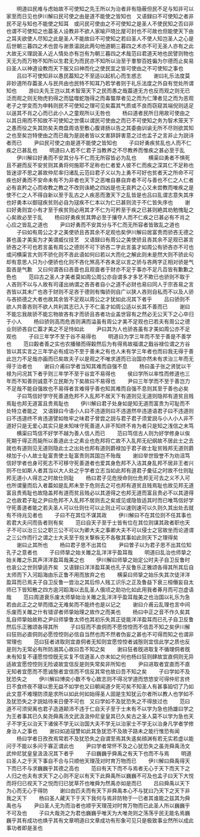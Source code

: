 <!-- { "loadSidebar": true } -->
　　明道曰民难与虑始故不可使知之先王所以为治者非有隐蔽但民不足与知非可以家至而日见也伊川解曰民可使之由是道不能使之皆知也　又语録曰不可使知之者非民不足与知也不能使之知耳　或问民可使由之不可使知之是圣人不使民知之否曰非也谓不可使知之也葢圣人设教非不欲人家喻戸晓比屋可封也不可故也但能使天下由之耳夫欲使人尽知之此是圣人不能故曰不可使知之若曰圣人不使人知岂圣人之心是后世朝三暮四之术也尝与谢景温説此两句他道朝三暮四之术亦不可无圣人亦有之此大故无义理説圣人近人情处亦有岂有为朝三暮四之术哉范曰君道天地也民譬则物也天无为而万物不知所以生君无为而民亦不知所以治至于羣黎百姓徧为尔德而止矣易曰圣人以神道设教而天下服又曰神而化之使民宜之皆可使由之不可使知之事也
　　吕曰不可使知非以愚民葢知之不至适以起机心而生惑志
　　谢曰礼乐法度莫非妙道所存葢圣人与民共由也民特不知耳乃若学者则于礼乐法度之外自有觉处所谓知也
　　游曰夫先王岂以其术智笼天下之民而愚之哉葢道无方也反而观之则无已泛而观之则无物虎豹得之而猛噬蛇虺得之而毒螫厚者见之而为仁薄者见之而为恶观老子之学变而为申韩则民不可使知之理可见矣葢其气质或不良而窃窥其端倪则适足以逞其不肖之心而已此小人之童观所以无咎也
　　杨曰道者民所日用故可使由之以其日用而不知故不可使知之世儒以谓民可使由之而已不可使知之务为智术笼天下之愚而役之失其防矣夫商盘周诰至敷心腹肾肠以告之其委曲训谕无所不尽则欲其知之也至矣岂特使由之而已哉为是説者皆以文害辞辞害意之过也孟子之言非止为説诗者而已
　　尹曰民可使之由是道不能使之皆知也
　　子曰好勇疾贫乱也人而不仁疾之已甚乱也
　　明道曰人若不仁君子当教养之不尽教养而惟疾之甚必至于乱
　　伊川解曰好勇而不安其分与不仁而无所容皆必为乱也
　　横渠曰勇者不惧死且不避而反不安贫则其勇将何施耶不足称也仁者爱人彼不仁而疾之深其仁不足称也皆迷谬不思之甚故仲尼率归诸乱云范曰君子义以为上勇不可好也贫者天之所命不可疾也好勇而不安命未有不为非者也天下之恶唯自暴自弃者不可与善也不仁之人仁者必有哀矜之心而收教之教之不改则诛絶之四凶是也无哀矜之心又未尝教而唯疾之是使不仁之人不得自新以至于乱古之人疾恶而激天下之乱皆是也吕曰乱谓志意失其序也好勇本以御冦疾贫则必自为冦疾不仁本以为仁已甚则流于不仁皆失序也
　　谢曰好勇则宜小有才至于疾贫则必用其才不仁为可矜至于疾之已甚则絶其劝勉愧耻之心矣故必至于乱
　　杨曰好勇疾贫其弊必至于攘夺人而不仁疾之已甚必有不肖之心应之皆乱之道也
　　尹曰好勇而不安其分与不仁而无所容者皆致乱之道也
　　子曰如有周公之才之美使骄且吝其余不足观也矣伊川解曰居富贵而骄吝无德之甚也虽才美奚为才美谓威仪技艺　又语録曰有周公之美使骄且吝其余不足观已甚言骄吝之不可也若言虽有周公之德则不可下骄吝二字此言虽才如周公有骄吝亦不可也或问横渠言大则不骄化则不吝此语如何曰若以大而化之解此则未是然大则不骄此句却有意思人只为小便骄也化则不吝化煞高不吝未足以言之骄与吝两字正相对骄是气盈吝是气歉　又曰何谓吝曰吝啬也且观啬者于财亦不足于事亦不足凡百皆有歉歉之色也
　　范曰古之圣人才美者莫如周公周公亦自谓多才多艺不欺已也骄则不取于人吝则不以与人故有司谨出纳谓之吝吝者自小之道不必财也易曰同人于宗吝易之言吝皆以其未广也吝于财则不足吝于德则有悔骄则自广以狭人吝则自私而不以及人骄与吝损德之大者也故其余皆不足观以周公之才犹如此况其下者乎
　　吕曰骄则不欲人共善吝则不欲人共利其志已入于不仁虽才如周公适以长其不善而已
　　谢曰不能忘我故骄不能忘物故吝有才而骄且吝者功业盖世容有之然必无公天下之心卒归于小人
　　杨曰骄则高而危吝则满而溢虽有周公才美不足观也已若夫有周公之德业则骄吝自亡葢才美之不足恃如此
　　尹曰其为人也骄吝虽有才美如周公亦不足观也
　　子曰三年学不至于谷不易得也
　　明道曰为学三年而不至于善是不善学也
　　范曰糓者善之实也农播殖而得糓然后为有得焉故福谓之戬谷禄位谓之方谷皆以其实言之三年学必有成功不至于善未之有也人未有学三年者也而曰我无得于善此岂力不足哉亦画而已矣故夫子以是观之不唯求道而已治国亦然未有求治三年而无得于治者也
　　谢曰介甫曰学者当知其难而自强不息
　　杨曰虽子张之贤犹以干禄为问况其下者乎则三年学不至于谷宜不易得也
　　侯曰学所以率性而修道也三年而不知善则诚意不立民斯为下矣故曰不易得也
　　尹曰三年学而不至于善岂力不足哉不能自强故也不易得者言难得乎善也知其难而自强不息则其至于善也必矣
　　子曰笃信好学守死善道危邦不入乱邦不居天下有道则见无道则隐邦有道贫且贱焉耻也邦无道富且贵焉耻也
　　伊川解曰君子处身如是知无道而富贵为可耻而不处特立者能之　又语録曰今语小人曰不违道则曰不违道然卒违道语君子曰不违道则曰不违道终不肯违道譬如牲牢之味君子曾尝之説与君子君子须爱説与小人小人非不道好只是无爱心其实只是未知味守死善道人非不知终不肯为者只是知之浅信之未笃
　　横渠曰笃信不好学不越为善人信人而已
　　范曰笃信古人则为好学修身以俟死期于得正而毙所以善道此士之素业也危邦将亡故不入乱邦无纪纲故不居此士之去就也有道则见无道则隐此士之出处也邦有道则爵禄加于君子故士耻贫贱邦无道则爵禄加于小人故士耻富贵使士耻富贵则其国岂不殆哉
　　谢曰举世毁誉不为劝沮笃信好学者也身可死志不可移守死善道者也爱其身危邦不入洁其身乱邦不居非王者兴则不仕如斯人者其当以大人处之乎学者立志当如此邦有道君子彚征之时故不仕则耻邦无道小人得志之时故仕则耻
　　杨曰君子见危授命则仕危邦无可去之义不入可也所谓量而后入者葢如是乱邦未至于危则去之可也邦有道贫且贱焉耻也故见邦无道富且贵焉耻也故隐盖邦有道而贫且贱必以其道得之也邦无道而富且贵必不以其道得之也故君子耻之尹曰危邦不入乱邦不居则去之矣或见或隐皆适其时而已唯笃信好学守死善道者能之若夫圣人可以仕则仕可以止则止可以速则速可以久则久其出处去就有不待兆见者也
　　子曰不在其位不谋其政
　　伊川解曰不在其位则不任其事也若君大夫问而告者则有矣
　　范曰自天子至于士皆有位在其位则谋其政者职也天子不可以治三公之职三公不可以为卿大夫之事卿大夫不可以侵士之官故坐而论道谓之三公作而行之谓之士大夫至于抱关撃柝无不各敬其事如此则天下之理得矣
　　谢曰止其所也
　　杨曰君子思不出其位
　　尹曰曽子以为君子思不出其位知孔子之意者也
　　子曰师挚之始关雎之乱洋洋乎盈耳哉
　　明道曰乱治也师挚之始关雎之乐其声洋洋盈耳哉美之也
　　伊川解曰师挚之始定公时夫子自卫反鲁时也哀公之世则挚适齐矣　又语録曰洋洋盈耳美也孔子反鲁乐正雅颂各得其所其后自太师而下入河蹈海由乐正鲁不用而放弃之也
　　横渠曰师挚之始乐失其次徒洋洋盈耳而已焉夫子自卫反鲁一尝治之其后伶人贱工识乐之正及鲁益下衰三桓僭妄自太师已下皆知散之四方逾河蹈海以去乱圣人俄顷之助功化如此用我者朞月而可岂虚语哉
　　范曰周道衰乐废太师挚始治关雎之乱洋洋乎盈耳哉美之也治国以礼乐为急若由此正之之举而措之无难矣而不能终也是以记之
　　谢曰介甫云乱理也言中间乐废而关雎之什有错谬者师挚始理之故作之而美也
　　杨曰中正之音不作久矣其乱自师挚始故称之尹曰师挚鲁太师也其初乐失其正徒能洋洋盈耳而已孔子自卫反鲁然后乐正雅颂各得其所
　　子曰狂而不直侗而不愿悾悾而不信吾不知之矣伊川解曰狂则必直侗则必愿悾悾则必信自当然也而不然者伪妄之甚也不可得而知之也谓非常理也
　　范曰狂者进取则宜直侗者无知则宜愿悾悾者诚慤则宜信此学之质也反是则为无常必有所防溺其心故曰吾不知之矣
　　谢曰狂者旣进取复不循理侗者旣未有知复不谨愿悾悾旣无实复不信道圣人亦末如之何也杨曰狂则肆故宜直侗则无异适故宜愿悾悾则无险诐故宜信反是则失常矣非所知也
　　尹曰进取者宜直而不直无知者宜愿而不愿诚慤者宜信而不信反其常也故曰吾不知之矣
　　子曰学如不及犹恐失之
　　伊川解曰博奕小数不专心致志则不得况学道而悠悠安可得仲尼言终日不食终夜不寝以思无益不如学也又曰朝闻道夕死可矣不知圣人有甚事廹切了乃如此文意不难理防须是求所以如此何如始得圣人固是生知犹云尔者所以教人也学如不及犹恐失之才説姑待来日便不可也　又曰学如不及犹恐失之不得放过也
　　范曰道不可须臾离也君子造道颠沛不违于仁自天子至于士未有不以学为急也扬雄曰学之为王者事其已久矣尧舜禹汤文武汲汲仲尼皇皇其已久矣古之圣人莫不以学为急也天子不学无以治天下诸侯不学无以治国大夫不学无以治家士不学无以治身凡学者学修身治人之事也
　　谢曰如追冦讐如此其急犹恐不及故子路未之能行惟恐有闻
　　杨曰学者日孜孜焉常若不及犹恐失之自谓至焉其失逺矣顔渊有若无实若虚以能问于不能以多问于寡正谓此也
　　尹曰学者常怀不及之心犹恐失之虽尧舜禹汤文武仲尼犹皇皇汲汲况其下者乎
　　子曰巍巍乎舜禹之有天下也而不与焉
　　明道曰圣人之于天下事自不合与只顺他天理茂对时育万物而已
　　伊川解曰舜禹得天下而已不与求巍巍乎其德之高也
　　范曰有天下而不与焉者无心于天下而天下之人归之也夫有求天下之心则不足以有天下此舜禹所以巍巍不可及也孟子曰天下大悦而将归已视天下之悦而归已犹草芥也唯舜为然禹亦如是而已
　　吕曰舜禹以天下为心而无心于得防
　　谢曰由匹夫而有天下非舜禹本心不与犹曰乃天下之天下非我之天下
　　杨曰圣人藏天下于天下我何与焉非防物于一已者其谁能之兹其为舜禹也与
　　尹曰圣人无为而治者也顺乎天理茂对时育万物而已此圣人所以巍巍乎不可及也
　　子曰大哉尧之为君也巍巍乎唯天为大唯尧则之荡荡乎民无能名焉巍巍乎其有成功也焕乎其有文章明道曰文章成功有形象可见只是极致事业然所以成此事功者即是圣也
